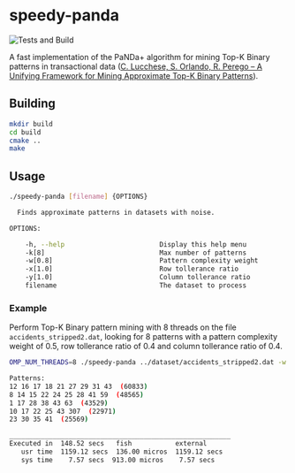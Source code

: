 # speedy-panda

![Tests and Build](https://github.com/giulioz/speedy-panda/workflows/Tests%20and%20Build/badge.svg)

A fast implementation of the PaNDa+ algorithm for mining Top-K Binary patterns in transactional data ([C. Lucchese, S. Orlando, R. Perego – A Unifying Framework for Mining Approximate Top-K Binary Patterns](https://ieeexplore.ieee.org/document/6682889)).

## Building

```bash
mkdir build
cd build
cmake ..
make
```

## Usage

```bash
./speedy-panda [filename] {OPTIONS}

  Finds approximate patterns in datasets with noise.

OPTIONS:

    -h, --help                        Display this help menu
    -k[8]                             Max number of patterns
    -w[0.8]                           Pattern complexity weight
    -x[1.0]                           Row tollerance ratio
    -y[1.0]                           Column tollerance ratio
    filename                          The dataset to process
```

### Example

Perform Top-K Binary pattern mining with 8 threads on the file `accidents_stripped2.dat`, looking for 8 patterns with a pattern complexity weight of 0.5, row tollerance ratio of 0.4 and column tollerance ratio of 0.4.

```bash
OMP_NUM_THREADS=8 ./speedy-panda ../dataset/accidents_stripped2.dat -w 0.5 -k 5 -x 0.4 -y 0.4

Patterns:
12 16 17 18 21 27 29 31 43  (60833)
8 14 15 22 24 25 28 41 59  (48565)
1 17 28 38 43 63  (43529)
10 17 22 25 43 307  (22971)
23 30 35 41  (25569)

________________________________________________________
Executed in  148.52 secs   fish           external
   usr time  1159.12 secs  136.00 micros  1159.12 secs
   sys time    7.57 secs  913.00 micros    7.57 secs
```
